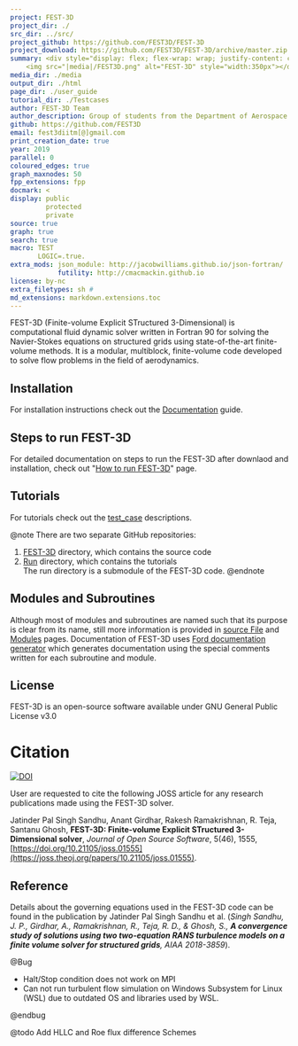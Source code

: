 ```yaml
---
project: FEST-3D
project_dir: ./
src_dir: ../src/
project_github: https://github.com/FEST3D/FEST-3D
project_download: https://github.com/FEST3D/FEST-3D/archive/master.zip
summary: <div style="display: flex; flex-wrap: wrap; justify-content: center; align-items:center">
    <img src="|media|/FEST3D.png" alt="FEST-3D" style="width:350px"></div>
media_dir: ./media
output_dir: ./html
page_dir: ./user_guide
tutorial_dir: ./Testcases
author: FEST-3D Team
author_description: Group of students from the Department of Aerospace Engineering at Indian Institute of Technology Madras (IITM), Chennai (600036), India.
github: https://github.com/FEST3D
email: fest3diitm[@]gmail.com
print_creation_date: true
year: 2019
parallel: 0
coloured_edges: true
graph_maxnodes: 50
fpp_extensions: fpp
docmark: <
display: public
         protected
         private
source: true
graph: true
search: true
macro: TEST
       LOGIC=.true.
extra_mods: json_module: http://jacobwilliams.github.io/json-fortran/
            futility: http://cmacmackin.github.io
license: by-nc
extra_filetypes: sh #
md_extensions: markdown.extensions.toc
---
```


FEST-3D (Finite-volume Explicit STructured 3-Dimensional) is computational fluid dynamic solver written in Fortran 90 for solving the Navier-Stokes equations on structured grids using state-of-the-art finite-volume  methods. It is a modular, multiblock, finite-volume code developed to solve flow problems  in the field of aerodynamics.

## Installation
For installation instructions check out the [Documentation](./page/01_install.html) guide.

## Steps to run FEST-3D 
For detailed documentation on steps to run the FEST-3D after downlaod and installation, check out "[How to run FEST-3D](./page/04_Steps_to_run_FEST3D.html)" page.

## Tutorials
For tutorials check out the [test_case](./page/05_tutorials/index.html) descriptions.

@note
There are two separate GitHub repositories:<br>
1. <a href="https://github.com/FEST3D/FEST-3D" target="_blank">FEST-3D<a> directory, which contains the source code<br>
2. <a href="https://github.com/FEST3D/run" target="_blank">Run</a> directory, which contains the tutorials<br>
The run directory is a submodule of the FEST-3D code.
@endnote

## Modules and Subroutines
Although most of modules and subroutines are named such that its purpose is clear from its name, still more information is provided in [source File](./lists/files.html) and [Modules](./lists/modules.html) pages. Documentation of FEST-3D uses [Ford documentation generator](https://github.com/Fortran-FOSS-Programmers/ford) which generates documentation using the special comments written for each subroutine and module.

## License
FEST-3D is an open-source software available under GNU General Public License v3.0


# Citation
[![DOI](https://joss.theoj.org/papers/10.21105/joss.01555/status.svg)](https://doi.org/10.21105/joss.01555)

User are requested to cite the following JOSS article for any research publications made using the FEST-3D solver.

Jatinder Pal Singh Sandhu, Anant Girdhar, Rakesh Ramakrishnan, R. Teja, Santanu Ghosh, **FEST-3D: Finite-volume Explicit STructured 3-Dimensional solver**, *Journal of Open Source Software*, 5(46), 1555, [https://doi.org/10.21105/joss.01555](https://joss.theoj.org/papers/10.21105/joss.01555).

## Reference
Details about the governing equations used in the FEST-3D code can be found in the publication by Jatinder Pal Singh Sandhu et al. (_Singh Sandhu, J. P., Girdhar, A., Ramakrishnan, R., Teja, R. D., & Ghosh, S., **A convergence study of solutions using two two-equation RANS turbulence models on a finite volume solver for structured grids**, AIAA 2018-3859_).

@Bug

  - Halt/Stop condition does not work on MPI
  - Can not run turbulent flow simulation on Windows Subsystem for Linux (WSL) due to outdated OS and libraries used by WSL.

@endbug

@todo
Add HLLC and Roe flux difference Schemes
